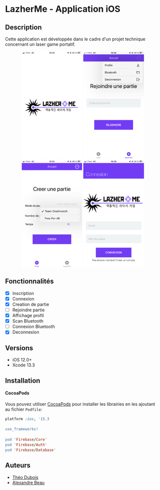 # LazherMe - Application iOS
## Description
Cette application est développée dans le cadre d'un projet technique concernant un laser game portatif.
<p align="center">
  <img src="images/IMG_7443.PNG" height="350" title="Connexion">
  <img src="images/IMG_7451.PNG" height="350" title="Accueil">
  <img src="images/IMG_7452.PNG" height="350" title="Accueil">
  <img src="images/IMG_7453.PNG" height="350" title="Accueil">
</p>

## Fonctionnalités

- [x] Inscription
- [x] Connexion
- [x] Creation de partie
- [ ] Rejoindre partie
- [x] Affichage profil
- [x] Scan Bluetooth
- [ ] Connexion Bluetooth
- [x] Deconnexion

## Versions

- iOS 12.0+
- Xcode 13.3

## Installation

#### CocoaPods

Vous pouvez utiliser [CocoaPods](http://cocoapods.org/) pour installer les librairies en les ajoutant au fichier `Podfile`:

```ruby
platform :ios, '15.3

use_frameworks!

pod 'Firebase/Core'
pod 'Firebase/Auth'
pod 'Firebase/Database'

```

## Auteurs
- [Théo Dubois](https://github.com/darkyiss7)
- [Alexandre Beau](https://github.com/Alexandrebeau)
